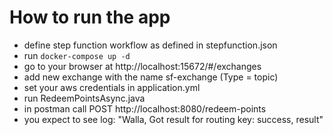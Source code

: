 # How to run the app
- define step function workflow as defined in stepfunction.json
- run ```docker-compose up -d```
- go to your browser at http://localhost:15672/#/exchanges
- add new exchange with the name sf-exchange (Type = topic)
- set your aws credentials in application.yml
- run RedeemPointsAsync.java 
- in postman call POST http://localhost:8080/redeem-points
- you expect to see log: "Walla, Got result for routing key: success, result" 

